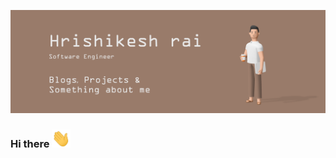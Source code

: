 [![Header](https://github.com/SskYwaLkeR/sskywalker/blob/main/Github-header.png?raw=true  "Header")](https://some-url.dev/)


### Hi there <img src="https://github.com/SskYwaLkeR/sskywalker/blob/main/wave.gif?raw=true" width="30px">


<!--
**SskYwaLkeR/sskywalker** is a ✨ _special_ ✨ repository because its `README.md` (this file) appears on your GitHub profile.

Here are some ideas to get you started:

- 🔭 I’m currently working on ...
- 🌱 I’m currently learning ...
- 👯 I’m looking to collaborate on ...
- 🤔 I’m looking for help with ...
- 💬 Ask me about ...
- 📫 How to reach me: ...
- 😄 Pronouns: ...
- ⚡ Fun fact: ...
-->
